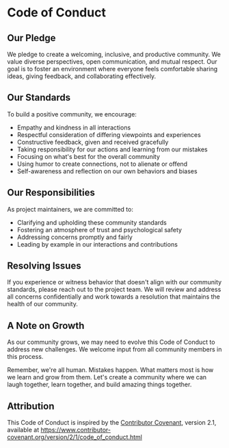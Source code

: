 # Code of Conduct

## Our Pledge

We pledge to create a welcoming, inclusive, and productive community. We value diverse perspectives, open communication, and mutual respect. Our goal is to foster an environment where everyone feels comfortable sharing ideas, giving feedback, and collaborating effectively.

## Our Standards

To build a positive community, we encourage:

* Empathy and kindness in all interactions
* Respectful consideration of differing viewpoints and experiences
* Constructive feedback, given and received gracefully
* Taking responsibility for our actions and learning from our mistakes
* Focusing on what's best for the overall community
* Using humor to create connections, not to alienate or offend
* Self-awareness and reflection on our own behaviors and biases

## Our Responsibilities

As project maintainers, we are committed to:

* Clarifying and upholding these community standards
* Fostering an atmosphere of trust and psychological safety
* Addressing concerns promptly and fairly
* Leading by example in our interactions and contributions

## Resolving Issues

If you experience or witness behavior that doesn't align with our community standards, please reach out to the project team. We will review and address all concerns confidentially and work towards a resolution that maintains the health of our community.

## A Note on Growth

As our community grows, we may need to evolve this Code of Conduct to address new challenges. We welcome input from all community members in this process.

Remember, we're all human. Mistakes happen. What matters most is how we learn and grow from them. Let's create a community where we can laugh together, learn together, and build amazing things together.

## Attribution

This Code of Conduct is inspired by the [Contributor Covenant](https://www.contributor-covenant.org), version 2.1, available at https://www.contributor-covenant.org/version/2/1/code_of_conduct.html
